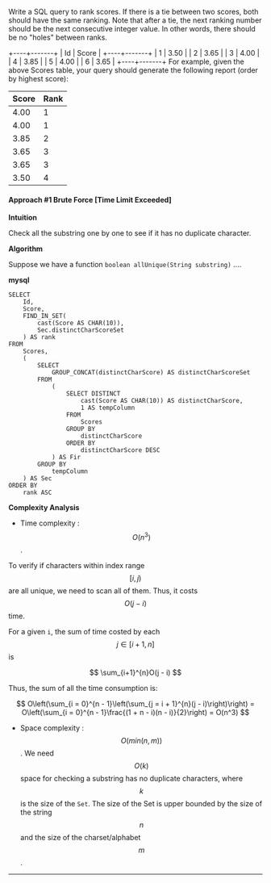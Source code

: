 Write a SQL query to rank scores. If there is a tie between two scores, both should have the same ranking. Note that after a tie, the next ranking number should be the next consecutive integer value. In other words, there should be no "holes" between ranks.

+----+-------+
| Id | Score |
+----+-------+
| 1  | 3.50  |
| 2  | 3.65  |
| 3  | 4.00  |
| 4  | 3.85  |
| 5  | 4.00  |
| 6  | 3.65  |
+----+-------+
For example, given the above Scores table, your query should generate the following report (order by highest score):

| Score | Rank |
| ------ | ----- |
| 4.00  | 1    |
| 4.00  | 1    |
| 3.85  | 2    |
| 3.65  | 3    |
| 3.65  | 3    |
| 3.50  | 4    |


#### Approach #1 Brute Force [Time Limit Exceeded]

**Intuition**

Check all the substring one by one to see if it has no duplicate character.

**Algorithm**

Suppose we have a function `boolean allUnique(String substring)` ....

**mysql**

```mysql
SELECT
    Id,
    Score,
    FIND_IN_SET(
        cast(Score AS CHAR(10)),
        Sec.distinctCharScoreSet
    ) AS rank
FROM
    Scores,
    (
        SELECT
            GROUP_CONCAT(distinctCharScore) AS distinctCharScoreSet
        FROM
            (
                SELECT DISTINCT
                    cast(Score AS CHAR(10)) AS distinctCharScore,
                    1 AS tempColumn
                FROM
                    Scores
                GROUP BY
                    distinctCharScore
                ORDER BY
                    distinctCharScore DESC
            ) AS Fir
        GROUP BY
            tempColumn
    ) AS Sec
ORDER BY
    rank ASC
```

**Complexity Analysis**

* Time complexity : $$O(n^3)$$.

To verify if characters within index range $$[i, j)$$ are all unique, we need to scan all of them. Thus, it costs $$O(j - i)$$ time.

For a given `i`, the sum of time costed by each $$j \in [i+1, n]$$ is

$$
\sum_{i+1}^{n}O(j - i)
$$

Thus, the sum of all the time consumption is:

$$
O\left(\sum_{i = 0}^{n - 1}\left(\sum_{j = i + 1}^{n}(j - i)\right)\right) =
O\left(\sum_{i = 0}^{n - 1}\frac{(1 + n - i)(n - i)}{2}\right) =
O(n^3)
$$

* Space complexity : $$O(min(n, m))$$. We need $$O(k)$$ space for checking a substring has no duplicate characters, where $$k$$ is the size of the `Set`. The size of the Set is upper bounded by the size of the string $$n$$ and the size of the charset/alphabet $$m$$.

---

